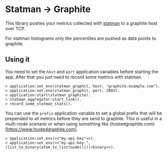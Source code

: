 # Statman -> Graphite

This library pushes your metrics collected with [statman](https://github.com/knutin/statman) to a graphite host over TCP.

For statman histograms only the percentiles are pushed as data points to
graphite.

## Using it

You need to set the `host` and `port` application variables before starting
the app. After that you just need to record some metrics with statman.

    > application:set_env(statman_graphit, host, "graphite.example.com").
    > application:set_env(statman_graphit, port, 2003).
    > application:start(statman_graphite).
    > statman_aggregator:start_link().
    > record_some_statman_stats().

You can use the `prefix` application variable to set a global prefix that will
be prepended to all metrics before they are send to graphite. This is useful
in a multi-node scenario or when using something like (hostedgraphite.com)[https://www.hostedgraphite.com].

    > application:set_env(<<"my-api-key">>).
    > application:set_env(<<"my-api-key.", (list_to_binary(atom_to_list(node())))/binary>>).
